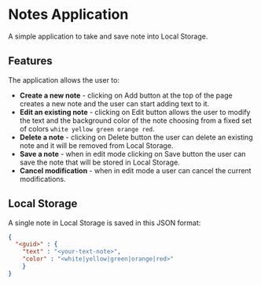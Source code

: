 # Notes Application
A simple application to take and save note into Local Storage.

## Features
The application allows the user to:
 * **Create a new note** - clicking on Add button at the top of the page creates a new note and the user can start adding text to it.
 * **Edit an existing note** - clicking on Edit button allows the user to modify the text and the background color of the note choosing from a fixed set of colors `white yellow green orange red`.
  * **Delete a note** - clicking on Delete button the user can delete an existing note and it will be removed from Local Storage.
 * **Save a note** - when in edit mode clicking on Save button the user can save the note that will be stored in Local Storage.
 * **Cancel modification** - when in edit mode a user can cancel the current modifications.
 
 ## Local Storage
 A single note in Local Storage is saved in this JSON format:
```json
{
  "<guid>" : {
    "text" : "<your-text-note>", 
    "color" : "<white|yellow|green|orange|red>"
    }
}
```

 